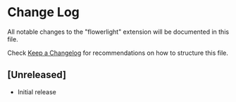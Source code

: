 # Change Log

All notable changes to the "flowerlight" extension will be documented in this file.

Check [Keep a Changelog](http://keepachangelog.com/) for recommendations on how to structure this file.

## [Unreleased]

- Initial release
